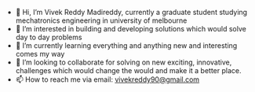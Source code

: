- 👋 Hi, I’m Vivek Reddy Madireddy, currently a graduate student studying mechatronics engineering in university of melbourne
- 👀 I’m interested in building and developing solutions which would solve day to day problems
- 🌱 I’m currently learning everything and anything new and interesting comes my way
- 💞️ I’m looking to collaborate for solving on new exciting, innovative, challenges which would change the would and make it a better place. 
- 📫 How to reach me via email: vivekreddy90@gmail.com

